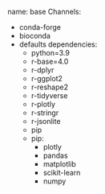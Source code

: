 name: base
Channels:
- conda-forge
- bioconda
- defaults
dependencies:
  - python=3.9
  - r-base=4.0
  - r-dplyr
  - r-ggplot2
  - r-reshape2
  - r-tidyverse
  - r-plotly
  - r-stringr
  - r-jsonlite
  - pip
  - pip:
    - plotly
    - pandas
    - matplotlib
    - scikit-learn
    - numpy
